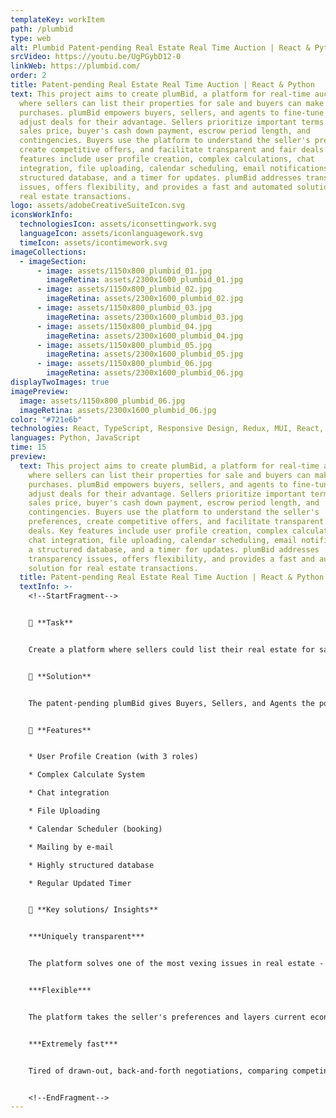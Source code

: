 ```yaml
---
templateKey: workItem
path: /plumbid
type: web
alt: Plumbid Patent-pending Real Estate Real Time Auction | React & Python
srcVideo: https://youtu.be/UgPGybD12-0
linkWeb: https://plumbid.com/
order: 2
title: Patent-pending Real Estate Real Time Auction | React & Python
text: This project aims to create plumBid, a platform for real-time auctions
  where sellers can list their properties for sale and buyers can make
  purchases. plumBid empowers buyers, sellers, and agents to fine-tune and
  adjust deals for their advantage. Sellers prioritize important terms like
  sales price, buyer's cash down payment, escrow period length, and
  contingencies. Buyers use the platform to understand the seller's preferences,
  create competitive offers, and facilitate transparent and fair deals. Key
  features include user profile creation, complex calculations, chat
  integration, file uploading, calendar scheduling, email notifications, a
  structured database, and a timer for updates. plumBid addresses transparency
  issues, offers flexibility, and provides a fast and automated solution for
  real estate transactions.
logo: assets/adobeCreativeSuiteIcon.svg
iconsWorkInfo:
  technologiesIcon: assets/iconsettingwork.svg
  languageIcon: assets/iconlanguagework.svg
  timeIcon: assets/icontimework.svg
imageCollections:
  - imageSection:
      - image: assets/1150x800_plumbid_01.jpg
        imageRetina: assets/2300x1600_plumbid_01.jpg
      - image: assets/1150x800_plumbid_02.jpg
        imageRetina: assets/2300x1600_plumbid_02.jpg
      - image: assets/1150x800_plumbid_03.jpg
        imageRetina: assets/2300x1600_plumbid_03.jpg
      - image: assets/1150x800_plumbid_04.jpg
        imageRetina: assets/2300x1600_plumbid_04.jpg
      - image: assets/1150x800_plumbid_05.jpg
        imageRetina: assets/2300x1600_plumbid_05.jpg
      - image: assets/1150x800_plumbid_06.jpg
        imageRetina: assets/2300x1600_plumbid_06.jpg
displayTwoImages: true
imagePreview:
  image: assets/1150x800_plumbid_06.jpg
  imageRetina: assets/2300x1600_plumbid_06.jpg
color: "#721e6b"
technologies: React, TypeScript, Responsive Design, Redux, MUI, React, Sass, GraphQL
languages: Python, JavaScript
time: 15
preview:
  text: This project aims to create plumBid, a platform for real-time auctions
    where sellers can list their properties for sale and buyers can make
    purchases. plumBid empowers buyers, sellers, and agents to fine-tune and
    adjust deals for their advantage. Sellers prioritize important terms like
    sales price, buyer's cash down payment, escrow period length, and
    contingencies. Buyers use the platform to understand the seller's
    preferences, create competitive offers, and facilitate transparent and fair
    deals. Key features include user profile creation, complex calculations,
    chat integration, file uploading, calendar scheduling, email notifications,
    a structured database, and a timer for updates. plumBid addresses
    transparency issues, offers flexibility, and provides a fast and automated
    solution for real estate transactions.
  title: Patent-pending Real Estate Real Time Auction | React & Python
  textInfo: >-
    <!--StartFragment-->


    📌 **Task** 


    Create a platform where sellers could list their real estate for sale, and buyers could purchase real estate in a real-time auction format. 


    📌 **Solution** 


    The patent-pending plumBid gives Buyers, Sellers, and Agents the power to fine-tune and adjust the deal, so everyone has the advantage. The seller first uses plumBid to prioritize the terms that are most important to them, including Final sales price, Cash down from the buyer, Length of the escrow period, and Inspection, loan, and appraisal contingencies. Then the Buyer uses the platform to know exactly what the seller actually wants, create the most competitive offer, and make a completely transparent and fair deal faster than ever. 


    📌 **Features** 


    * User Profile Creation (with 3 roles) 

    * Complex Calculate System 

    * Chat integration 

    * File Uploading 

    * Calendar Scheduler (booking) 

    * Mailing by e-mail 

    * Highly structured database 

    * Regular Updated Timer  


    📌 **Key solutions/ Insights** 


    ***Uniquely transparent*** 


    The platform solves one of the most vexing issues in real estate - the lack of perceived or actual transparency and fairness during a transaction. Utilizing it to negotiate the final price and terms is proven to be better for the seller, buyer, and real estate agent. No guessing how many other buyers are interested or how much you need to pay to secure a property. No preferential treatment -- with all parties in control of their process and outcome. 


    ***Flexible*** 


    The platform takes the seller's preferences and layers current economic conditions to determine the bid incentives — which clearly lets all buyers know what’s important and how to craft the best and most compelling offer. 


    ***Extremely fast*** 


    Tired of drawn-out, back-and-forth negotiations, comparing competing offers, and days of generating countless counter-offers? PlumBid does it automatically online through a powerful, proprietary patent-pending software technology bidding platform.    


    <!--EndFragment-->
---
```

